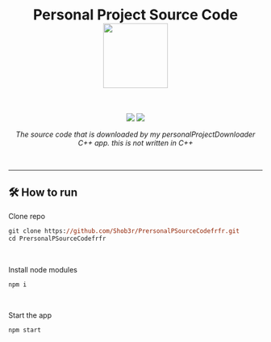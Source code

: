<h1 align="center">
Personal Project Source Code
<br>
<sub>
<img src="https://user-images.githubusercontent.com/120770627/213265967-49dfaac0-d48a-42ab-96cd-1eb181f8d1d8.png" width=128>

</sub>
</h3>
<br>
<p align="center">
  <img src="https://img.shields.io/badge/Electron-191970?style=for-the-badge&logo=Electron&logoColor=white">
  <img src="https://img.shields.io/badge/node.js-6DA55F?style=for-the-badge&logo=node.js&logoColor=white">
</p>
<p align="center"><i>The source code that is downloaded by my personalProjectDownloader C++ app. this is not written in C++</i></p>
<br>
<hr>
<h2>🛠️ How to run</h2>
<p>Clone repo</p>

```ps
git clone https://github.com/Shob3r/PrersonalPSourceCodefrfr.git
cd PrersonalPSourceCodefrfr
```

<br>
<p>Install node modules</p>

```ps
npm i
```

<br>
<p>Start the app</p>

```ps
npm start
```
